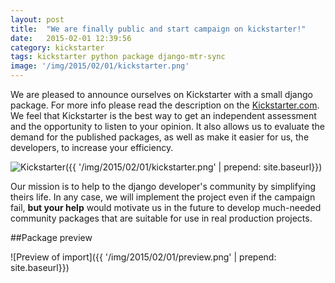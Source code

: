 ```yaml
---
layout: post
title:  "We are finally public and start campaign on kickstarter!"
date:   2015-02-01 12:39:56
сategory: kickstarter
tags: kickstarter python package django-mtr-sync
image: '/img/2015/02/01/kickstarter.png'
---
```

We are pleased to announce ourselves on Kickstarter with a small django package. For more info please read the description on the [Kickstarter.com][kickstarter]. We feel that Kickstarter is the best way to get an independent assessment and the opportunity to listen to your opinion. It also allows us to evaluate the demand for the published packages, as well as make it easier for us, the developers, to increase your efficiency.

<!--more-->

![Kickstarter]({{ '/img/2015/02/01/kickstarter.png' | prepend: site.baseurl}})

Our mission is to help to the django developer's community by simplifying theirs life.
In any case, we will implement the project even if the campaign fail, **but your help** would motivate us in the future
to develop much-needed community packages that are suitable for use in real production projects.

##Package preview

![Preview of import]({{ '/img/2015/02/01/preview.png' | prepend: site.baseurl}})

[kickstarter]: https://www.kickstarter.com/projects/1625615835/django-opensource-improved-import-export-package